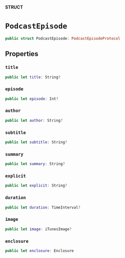 **STRUCT**

# `PodcastEpisode`

```swift
public struct PodcastEpisode: PodcastEpisodeProtocol
```

## Properties
### `title`

```swift
public let title: String?
```

### `episode`

```swift
public let episode: Int?
```

### `author`

```swift
public let author: String?
```

### `subtitle`

```swift
public let subtitle: String?
```

### `summary`

```swift
public let summary: String?
```

### `explicit`

```swift
public let explicit: String?
```

### `duration`

```swift
public let duration: TimeInterval?
```

### `image`

```swift
public let image: iTunesImage?
```

### `enclosure`

```swift
public let enclosure: Enclosure
```
